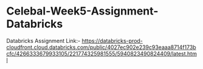 # Celebal-Week5-Assignment-Databricks

Databricks Assignment Link:-
https://databricks-prod-cloudfront.cloud.databricks.com/public/4027ec902e239c93eaaa8714f173bcfc/4266333679933105/221774325981555/5940823490824409/latest.html
